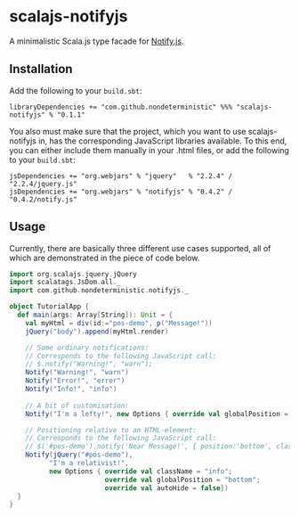 # scalajs-notifyjs
A minimalistic Scala.js type facade for [Notify.js](https://notifyjs.com/).

## Installation
Add the following to your `build.sbt`:

    libraryDependencies += "com.github.nondeterministic" %%% "scalajs-notifyjs" % "0.1.1"

You also must make sure that the project, which you want to use scalajs-notifyjs in, has
the corresponding JavaScript libraries available. To this end, you can either include
them manually in your .html files, or add the following to your `build.sbt`:

    jsDependencies += "org.webjars" % "jquery"   % "2.2.4" / "2.2.4/jquery.js"
    jsDependencies += "org.webjars" % "notifyjs" % "0.4.2" / "0.4.2/notify.js"

## Usage
Currently, there are basically three different use cases supported, all of which are demonstrated in the piece of code below.

```scala
import org.scalajs.jquery.jQuery
import scalatags.JsDom.all._
import com.github.nondeterministic.notifyjs._

object TutorialApp {
  def main(args: Array[String]): Unit = {
    val myHtml = div(id:="pos-demo", p("Message!"))
    jQuery("body").append(myHtml.render)

    // Some ordinary notifications:
    // Corresponds to the following JavaScript call:
    // $.notify("Warning!", "warn");
    Notify("Warning!", "warn")
    Notify("Error!", "error")
    Notify("Info!", "info")
	  
    // A bit of customisation:
    Notify("I'm a lefty!", new Options { override val globalPosition = "left" })

    // Positioning relative to an HTML-element:
    // Corresponds to the following JavaScript call:
    // $('#pos-demo').notify('Near Message!', { position:'bottom', className:'info', autoHide:false });
    Notify(jQuery("#pos-demo"), 
          "I'm a relativist!", 
          new Options { override val className = "info";
                        override val globalPosition = "bottom";
                        override val autoHide = false})
  }
}
```
